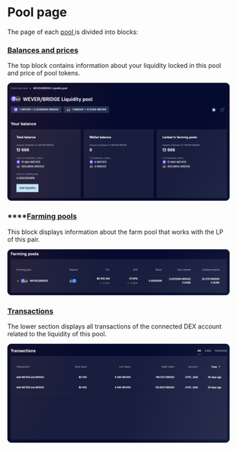 # Pool page

The page of each [pool ](../pools-overview.md)is divided into blocks:

### [Balances and prices](balances-and-prices.md)

The top block contains information about your liquidity locked in this pool and price of pool tokens.

![](<../../../../.gitbook/assets/image (168).png>)

### \*\*\*\*[**Farming pools**](farming-pools.md)

This block displays information about the farm pool that works with the LP of this pair.

![](<../../../../.gitbook/assets/image (30).png>)

### [Transactions](transactions.md)

The lower section displays all transactions of the connected DEX account related to the liquidity of this pool.

![](<../../../../.gitbook/assets/image (206).png>)
